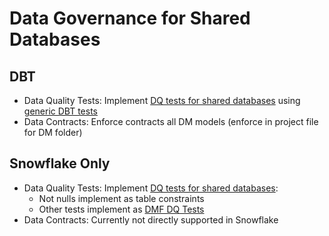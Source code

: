 # Data Governance for Shared Databases

## DBT
- Data Quality Tests: Implement [DQ tests for shared databases](data-quality-tests-shared-databases.md) using [generic DBT tests](data-quality-tests-DBT.md)
- Data Contracts: Enforce contracts all DM models (enforce in project file for DM folder)

## Snowflake Only
- Data Quality Tests: Implement [DQ tests for shared databases](data-quality-tests-shared-databases.md):
    - Not nulls implement as table constraints
    - Other tests implement as [DMF DQ Tests](data-quality-tests-snowflake-only.md) 
- Data Contracts: Currently not directly supported in Snowflake